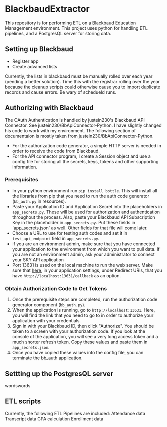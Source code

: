 # BlackbaudExtractor
This repository is for performing ETL on a Blackbaud Education Management environment. This project uses python for handling ETL pipelines, and a PostgresQL server for storing data.

## Setting up Blackbaud
- Register app
- Create advanced lists

Currently, the lists in blackbaud must be manually rolled over each year (pending a better solution). Time this with the registrar rolling over the year because the cleanup scripts could otherwise cause you to import duplicate records and cause errors. Be wary of schedueld runs.

## Authorizing with Blackbaud
The OAuth Authentication is handled by justein230's Blackbaud API Connector. See justein230/BbApiConnector-Python. I have slightly changed his code to work with my environment. The following section of documentaion is mostly taken from justein230/BbApiConnector-Python.

- For the authorization code generator, a simple HTTP server is needed in order to receive the code from Blackbaud.
- For the API connector program, I create a Session object and use a config file for storing all the secrets, keys, tokens and other supporting information.

### Prerequisites
- In your python environment run `pip install bottle`. This will install all the libraries from pip that you need to run the auth code generator (`bb_auth.py` in resources).
- Paste your Application ID and Application Secret into the placeholders in `app_secrets.py`. These will be used for authorization and authentication throughout the process. Also, paste your Blackbaud API Subscription Key in the placeholder in `app_secrets.py`. Put these fields in 'app_secrets.json' as well. Other fields for that file will come later.
- Choose a URL to use for testing auth codes and set it in `test_api_endpoint` field in `app_secrets.py`. 
- If you are an environment admin, make sure that you have connected your application to the environment from which you want to pull data. If you are not an environment admin, ask your administrator to connect your SKY API application
- Port 13631 is used on the local machine to run the web server. Make sure that [here](https://developer.blackbaud.com/apps/), in your application settings, under Redirect URIs, that you have `http://localhost:13631/callback` as an option.

### Obtain Authorization Code to Get Tokens
1. Once the prerequisite steps are completed, run the authorization code generator component (`bb_auth.py`).
2. When the application is running, go to `http://localhost:13631`. Here, you will find the link that you need to go to in order to authorize your application with your credentials.
3. Sign in with your Blackbaud ID, then click "Authorize". You should be taken to a screen with your authorization code. If you look at the console of the application, you will see a very long access token and a much shorter refresh token. Copy these values and paste them in `app_secrets.json`.
4. Once you have copied these values into the config file, you can terminate the bb_auth application.

## Settting up the PostgresQL server
wordswords

## ETL scripts
Currently, the following ETL Pipelines are included:
Attendance data 
Transcript data
GPA calculation
Enrollment data
